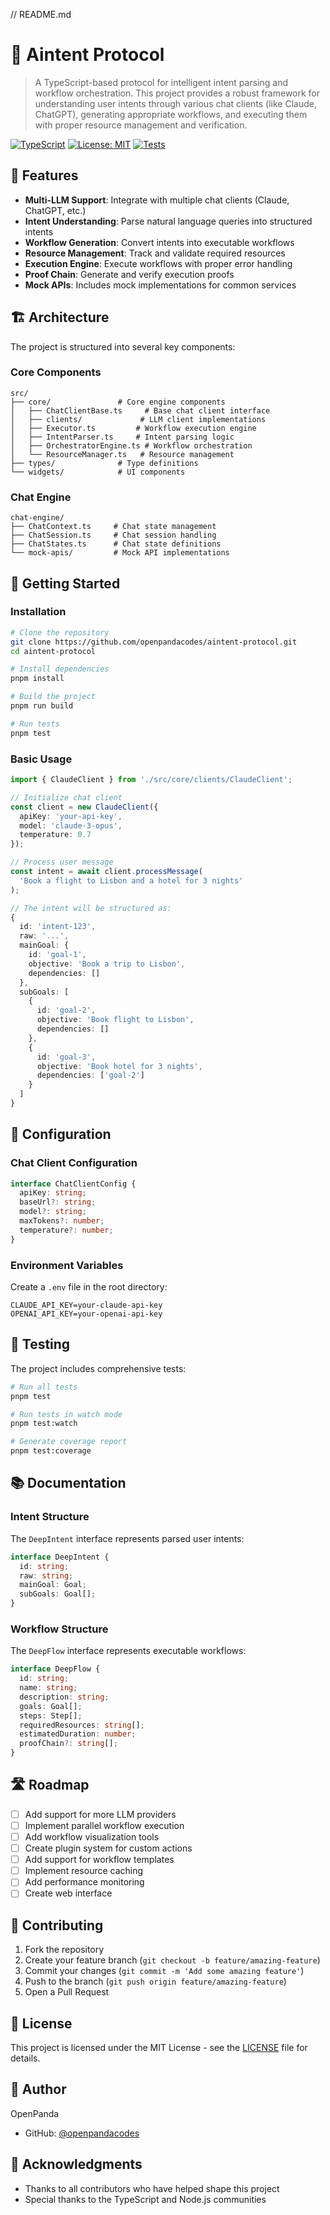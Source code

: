 // README.md

# 🤖 Aintent Protocol

> A TypeScript-based protocol for intelligent intent parsing and workflow orchestration. This project provides a robust framework for understanding user intents through various chat clients (like Claude, ChatGPT), generating appropriate workflows, and executing them with proper resource management and verification.

[![TypeScript](https://img.shields.io/badge/TypeScript-4.9.5-blue.svg)](https://www.typescriptlang.org/)
[![License: MIT](https://img.shields.io/badge/License-MIT-yellow.svg)](https://opensource.org/licenses/MIT)
[![Tests](https://github.com/openpandacodes/aintent-protocol/actions/workflows/test.yml/badge.svg)](https://github.com/openpandacodes/aintent-protocol/actions/workflows/test.yml)

## 🌟 Features

- **Multi-LLM Support**: Integrate with multiple chat clients (Claude, ChatGPT, etc.)
- **Intent Understanding**: Parse natural language queries into structured intents
- **Workflow Generation**: Convert intents into executable workflows
- **Resource Management**: Track and validate required resources
- **Execution Engine**: Execute workflows with proper error handling
- **Proof Chain**: Generate and verify execution proofs
- **Mock APIs**: Includes mock implementations for common services

## 🏗️ Architecture

The project is structured into several key components:

### Core Components

```
src/
├── core/               # Core engine components
│   ├── ChatClientBase.ts     # Base chat client interface
│   ├── clients/             # LLM client implementations
│   ├── Executor.ts         # Workflow execution engine
│   ├── IntentParser.ts     # Intent parsing logic
│   ├── OrchestratorEngine.ts # Workflow orchestration
│   └── ResourceManager.ts   # Resource management
├── types/              # Type definitions
└── widgets/            # UI components
```

### Chat Engine

```
chat-engine/
├── ChatContext.ts     # Chat state management
├── ChatSession.ts     # Chat session handling
├── ChatStates.ts      # Chat state definitions
└── mock-apis/         # Mock API implementations
```

## 🚀 Getting Started

### Installation

```bash
# Clone the repository
git clone https://github.com/openpandacodes/aintent-protocol.git
cd aintent-protocol

# Install dependencies
pnpm install

# Build the project
pnpm run build

# Run tests
pnpm test
```

### Basic Usage

```typescript
import { ClaudeClient } from './src/core/clients/ClaudeClient';

// Initialize chat client
const client = new ClaudeClient({
  apiKey: 'your-api-key',
  model: 'claude-3-opus',
  temperature: 0.7
});

// Process user message
const intent = await client.processMessage(
  'Book a flight to Lisbon and a hotel for 3 nights'
);

// The intent will be structured as:
{
  id: 'intent-123',
  raw: '...',
  mainGoal: {
    id: 'goal-1',
    objective: 'Book a trip to Lisbon',
    dependencies: []
  },
  subGoals: [
    {
      id: 'goal-2',
      objective: 'Book flight to Lisbon',
      dependencies: []
    },
    {
      id: 'goal-3',
      objective: 'Book hotel for 3 nights',
      dependencies: ['goal-2']
    }
  ]
}
```

## 🔧 Configuration

### Chat Client Configuration

```typescript
interface ChatClientConfig {
  apiKey: string;
  baseUrl?: string;
  model?: string;
  maxTokens?: number;
  temperature?: number;
}
```

### Environment Variables

Create a `.env` file in the root directory:

```env
CLAUDE_API_KEY=your-claude-api-key
OPENAI_API_KEY=your-openai-api-key
```

## 🧪 Testing

The project includes comprehensive tests:

```bash
# Run all tests
pnpm test

# Run tests in watch mode
pnpm test:watch

# Generate coverage report
pnpm test:coverage
```

## 📚 Documentation

### Intent Structure

The `DeepIntent` interface represents parsed user intents:

```typescript
interface DeepIntent {
  id: string;
  raw: string;
  mainGoal: Goal;
  subGoals: Goal[];
}
```

### Workflow Structure

The `DeepFlow` interface represents executable workflows:

```typescript
interface DeepFlow {
  id: string;
  name: string;
  description: string;
  goals: Goal[];
  steps: Step[];
  requiredResources: string[];
  estimatedDuration: number;
  proofChain?: string[];
}
```

## 🛣️ Roadmap

- [ ] Add support for more LLM providers
- [ ] Implement parallel workflow execution
- [ ] Add workflow visualization tools
- [ ] Create plugin system for custom actions
- [ ] Add support for workflow templates
- [ ] Implement resource caching
- [ ] Add performance monitoring
- [ ] Create web interface

## 🤝 Contributing

1. Fork the repository
2. Create your feature branch (`git checkout -b feature/amazing-feature`)
3. Commit your changes (`git commit -m 'Add some amazing feature'`)
4. Push to the branch (`git push origin feature/amazing-feature`)
5. Open a Pull Request

## 📝 License

This project is licensed under the MIT License - see the [LICENSE](LICENSE) file for details.

## 👤 Author

OpenPanda
- GitHub: [@openpandacodes](https://github.com/openpandacodes)

## 🙏 Acknowledgments

- Thanks to all contributors who have helped shape this project
- Special thanks to the TypeScript and Node.js communities